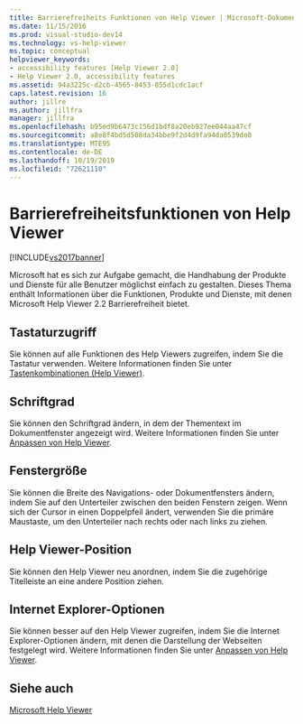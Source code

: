 ```yaml
---
title: Barrierefreiheits Funktionen von Help Viewer | Microsoft-Dokumentation
ms.date: 11/15/2016
ms.prod: visual-studio-dev14
ms.technology: vs-help-viewer
ms.topic: conceptual
helpviewer_keywords:
- accessibility features [Help Viewer 2.0]
- Help Viewer 2.0, accessibility features
ms.assetid: 94a3225c-d2cb-4565-8453-855d1cdc1acf
caps.latest.revision: 16
author: jillre
ms.author: jillfra
manager: jillfra
ms.openlocfilehash: b95ed9b6473c156d1bdf8a20eb927ee044aa47cf
ms.sourcegitcommit: a8e8f4bd5d508da34bbe9f2d4d9fa94da0539de0
ms.translationtype: MTE95
ms.contentlocale: de-DE
ms.lasthandoff: 10/19/2019
ms.locfileid: "72621110"
---
```

# <a name="accessibility-features-of-the-help-viewer"></a>Barrierefreiheitsfunktionen von Help Viewer
[!INCLUDE[vs2017banner](../includes/vs2017banner.md)]

Microsoft hat es sich zur Aufgabe gemacht, die Handhabung der Produkte und Dienste für alle Benutzer möglichst einfach zu gestalten. Dieses Thema enthält Informationen über die Funktionen, Produkte und Dienste, mit denen Microsoft Help Viewer 2.2 Barrierefreiheit bietet.

## <a name="keyboard-access"></a>Tastaturzugriff
 Sie können auf alle Funktionen des Help Viewers zugreifen, indem Sie die Tastatur verwenden. Weitere Informationen finden Sie unter [Tastenkombinationen (Help Viewer)](../ide/shortcut-keys-help-viewer.md).

## <a name="font-size"></a>Schriftgrad
 Sie können den Schriftgrad ändern, in dem der Thementext im Dokumentfenster angezeigt wird. Weitere Informationen finden Sie unter [Anpassen von Help Viewer](../ide/customize-the-help-viewer.md).

## <a name="window-size"></a>Fenstergröße
 Sie können die Breite des Navigations- oder Dokumentfensters ändern, indem Sie auf den Unterteiler zwischen den beiden Fenstern zeigen. Wenn sich der Cursor in einen Doppelpfeil ändert, verwenden Sie die primäre Maustaste, um den Unterteiler nach rechts oder nach links zu ziehen.

## <a name="help-viewer-position"></a>Help Viewer-Position
 Sie können den Help Viewer neu anordnen, indem Sie die zugehörige Titelleiste an eine andere Position ziehen.

## <a name="internet-explorer-options"></a>Internet Explorer-Optionen
 Sie können besser auf den Help Viewer zugreifen, indem Sie die Internet Explorer-Optionen ändern, mit denen die Darstellung der Webseiten festgelegt wird. Weitere Informationen finden Sie unter [Anpassen von Help Viewer](../ide/customize-the-help-viewer.md).

## <a name="see-also"></a>Siehe auch
 [Microsoft Help Viewer](../ide/microsoft-help-viewer.md)
